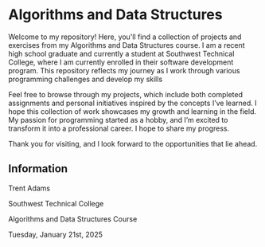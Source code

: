# Algorithms and Data Structures
Welcome to my repository! Here, you'll find a collection of projects and exercises from my Algorithms and Data Structures course. I am a recent high school graduate and currently a student at Southwest Technical College, where I am currently enrolled in their software development program. This repository reflects my journey as I work through various programming challenges and develop my skills

Feel free to browse through my projects, which include both completed assignments and personal initiatives inspired by the concepts I’ve learned. I hope this collection of work showcases my growth and learning in the field. My passion for programming started as a hobby, and I’m excited to transform it into a professional career. I hope to share my progress.

Thank you for visiting, and I look forward to the opportunities that lie ahead.


## Information
Trent Adams

Southwest Technical College

Algorithms and Data Structures Course

Tuesday, January 21st, 2025
